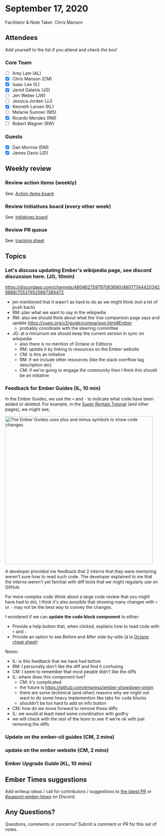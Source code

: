 # September 17, 2020

Facilitator & Note Taker: Chris Manson

## Attendees

Add yourself to the list if you attend and check the box!

### Core Team
- [ ] Amy Lam (AL)
- [x] Chris Manson (CM)
- [x] Isaac Lee (IL)
- [x] Jared Galanis (JG)
- [ ] Jen Weber (JW)
- [ ] Jessica Jordan (JJ)
- [x] Kenneth Larsen (KL)
- [ ] Melanie Sumner (MS)
- [x] Ricardo Mendes (RM)
- [ ] Robert Wagner (RW)

### Guests
- [x] Dan Monroe (DM) 
- [x] James Davis (JD)

## Weekly review

### Review action items (weekly)
See: [Action items board](https://github.com/orgs/ember-learn/projects/47)

### Review Initiatives board (every other week)
See: [Initiatives board](https://github.com/orgs/ember-learn/projects/33)

### Review PR queue
See: [tracking sheet](https://docs.google.com/spreadsheets/d/1sPyN9z9wZMpTNwqCfa6R9QSPZkIW4iQd-H4gZC7ILLk/edit#gid=2035777454)

## Topics

### Let's discuss updating Ember's wikipedia page, see discord discussion here. (JG, 10min)

https://discordapp.com/channels/480462759797063690/480777444203429888/755379525667389472

- jen mentioned that it wasn't as hard to do as we might think (not a lot of push back)
- RM: plan what we want to say in the wikipedia
- RM: also we should think about what the Vue comparison page says and update https://vuejs.org/v2/guide/comparison.html#Ember
  - probably coordinate with the steering committee
- JG: at a minumum we should keep the current version in sync on wikipedia
  - also there is no mention of Octane or Editions
  - RM: update it by linking to resources on the Ember website
  - CM: is this an initiative
  - RM: if we include other resources (like the stack overflow tag description etc)
  - CM: if we're going to engage the community then I think this should be an initiative

### Feedback for Ember Guides (IL, 10 min)

In the Ember Guides, we use the `+` and `-` to indicate what code have been added or deleted. For example, in the [Super Rentals Tutorial](https://guides.emberjs.com/release/tutorial/part-1/orientation/#toc_editing-files-and-live-reload) (and other pages), we might see,

<img width="480" alt="The Ember Guides uses plus and minus symbols to show code changes" src="https://user-images.githubusercontent.com/16869656/93392480-7995bc00-f836-11ea-953e-d0161a7538f8.png">

A developer provided me feedback that 2 interns that they were mentoring weren't sure how to read such code. The developer explained to me that the interns weren't yet familiar with diff tools that we might regularly use on GitHub.

For more complex code (think about a large code review that you might have had to do), I think it's also possible that showing many changes with `+` or `-` may not be the best way to convey the changes.

I wondered if we can **update the code block component** to either:

- Provide a help button that, when clicked, explains how to read code with `+` and `-`
- Provide an option to see Before and After side-by-side (à la [Octane cheat sheet](https://ember-learn.github.io/ember-octane-vs-classic-cheat-sheet/))

Notes: 
- IL: is this feedback that we have had before
- RM: I personally don't like the diff and find it confusing
- CM: I seem to remember that most people didn't like the diffs
- IL: where does this component live?
  - CM: it's complicated
  - the future is https://github.com/empress/ember-showdown-prism
  - there are some techinical (and other) reasons why we might not want to do some heavy implemention like tabs for code blocks
  - shouldn't be too hard to add an info button 
- CM: how do we move forward to remove these diffs
- IL: we would at least need some coordination with godfry
- we will check with the rest of the team to see if we're ok with just removing the diffs

### Update on the ember-cli guides (CM, 2 mins) 

### update on the ember website (CM, 2 mins) 

### Ember Upgrade Guide (KL, 10 mins) 

## Ember Times suggestions
Add writeup ideas / call for contributors / suggestions to [the latest PR](https://github.com/ember-learn/ember-blog/pulls?q=is%3Aopen+is%3Apr+label%3A%22%F0%9F%97%9E+embertimes%22%20or%20#support-ember-times) or [#support-ember-times](https://discordapp.com/channels/480462759797063690/485450546887786506) on Discord.

## Any Questions?
Questions, comments or concerns? Submit a comment or PR for this set of notes.
